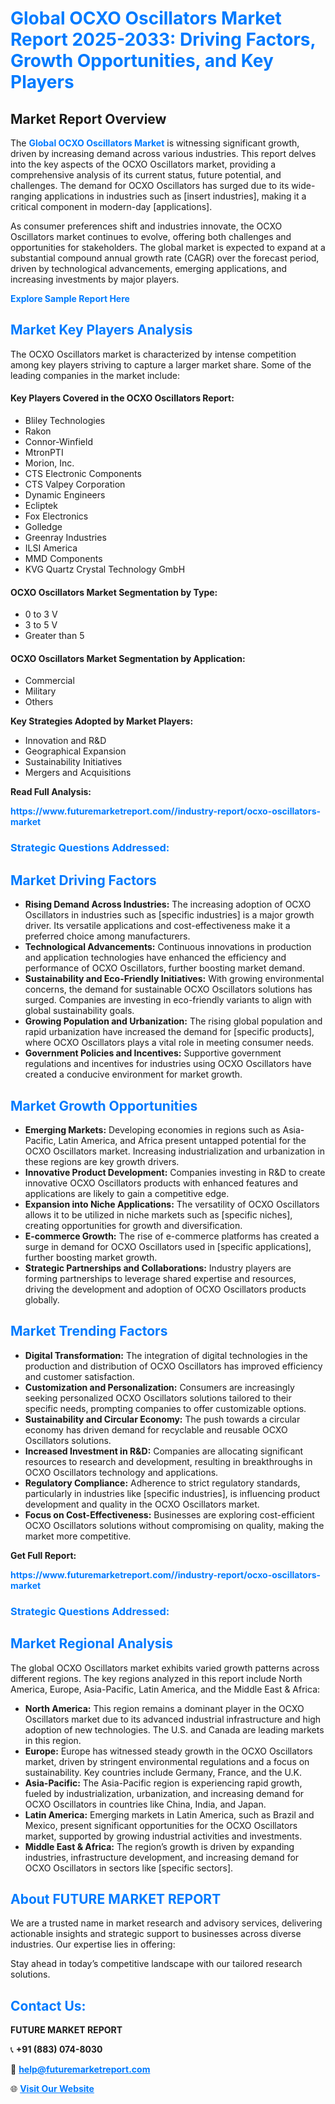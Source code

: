 <h1 style="color: #007BFF;">Global OCXO Oscillators Market Report 2025-2033: Driving Factors, Growth Opportunities, and Key Players</h1>

<section id="overview">
<h2>Market Report Overview</h2>
<p>The <a href="https://www.futuremarketreport.com//industry-report/ocxo-oscillators-market" style="color: #007BFF; text-decoration: none;"><strong>Global OCXO Oscillators Market</strong></a> is witnessing significant growth, driven by increasing demand across various industries. This report delves into the key aspects of the OCXO Oscillators market, providing a comprehensive analysis of its current status, future potential, and challenges. The demand for OCXO Oscillators has surged due to its wide-ranging applications in industries such as [insert industries], making it a critical component in modern-day [applications].</p>
<p>As consumer preferences shift and industries innovate, the OCXO Oscillators market continues to evolve, offering both challenges and opportunities for stakeholders. The global market is expected to expand at a substantial compound annual growth rate (CAGR) over the forecast period, driven by technological advancements, emerging applications, and increasing investments by major players.</p>
</section>

<section id="overview">
<p><a href="https://www.futuremarketreport.com//request-sample/reportId=47285" style="color: #007BFF; text-decoration: none;"><strong>Explore Sample Report Here</strong></a></p>
</section>

<section id="key-players">
<h2 style="color: #007BFF;">Market Key Players Analysis</h2>
<p>The OCXO Oscillators market is characterized by intense competition among key players striving to capture a larger market share. Some of the leading companies in the market include:</p>
<h4>Key Players Covered in the OCXO Oscillators Report:</h4>
<ul><li>Bliley Technologies</li><li>Rakon</li><li>Connor-Winfield</li><li>MtronPTI</li><li>Morion, Inc.</li><li>CTS Electronic Components</li><li>CTS Valpey Corporation</li><li>Dynamic Engineers</li><li>Ecliptek</li><li>Fox Electronics</li><li>Golledge</li><li>Greenray Industries</li><li>ILSI America</li><li>MMD Components</li><li>KVG Quartz Crystal Technology GmbH</li></ul>
<h4>OCXO Oscillators Market Segmentation by Type:</h4>
<ul><li>0 to 3 V</li><li>3 to 5 V</li><li>Greater than 5</li></ul>

<h4>OCXO Oscillators Market Segmentation by Application:</h4>
<ul><li>Commercial</li><li>Military</li><li>Others</li></ul>
<p><strong>Key Strategies Adopted by Market Players:</strong></p>
<ul>
<li>Innovation and R&D</li>
<li>Geographical Expansion</li>
<li>Sustainability Initiatives</li>
<li>Mergers and Acquisitions</li>
</ul>
</section>

<section>
<p><strong>Read Full Analysis: </strong></p><a href="https://www.futuremarketreport.com//industry-report/ocxo-oscillators-market" style="color: #007BFF; text-decoration: none;"><strong>https://www.futuremarketreport.com//industry-report/ocxo-oscillators-market</strong></a>
<h3 style="color: #007BFF;">Strategic Questions Addressed:</h3>
</section>

<section id="driving-factors">
<h2 style="color: #007BFF;">Market Driving Factors</h2>
<ul>
<li><strong>Rising Demand Across Industries:</strong> The increasing adoption of OCXO Oscillators in industries such as [specific industries] is a major growth driver. Its versatile applications and cost-effectiveness make it a preferred choice among manufacturers.</li>
<li><strong>Technological Advancements:</strong> Continuous innovations in production and application technologies have enhanced the efficiency and performance of OCXO Oscillators, further boosting market demand.</li>
<li><strong>Sustainability and Eco-Friendly Initiatives:</strong> With growing environmental concerns, the demand for sustainable OCXO Oscillators solutions has surged. Companies are investing in eco-friendly variants to align with global sustainability goals.</li>
<li><strong>Growing Population and Urbanization:</strong> The rising global population and rapid urbanization have increased the demand for [specific products], where OCXO Oscillators plays a vital role in meeting consumer needs.</li>
<li><strong>Government Policies and Incentives:</strong> Supportive government regulations and incentives for industries using OCXO Oscillators have created a conducive environment for market growth.</li>
</ul>
</section>

<section id="growth-opportunities">
<h2 style="color: #007BFF;">Market Growth Opportunities</h2>
<ul>
<li><strong>Emerging Markets:</strong> Developing economies in regions such as Asia-Pacific, Latin America, and Africa present untapped potential for the OCXO Oscillators market. Increasing industrialization and urbanization in these regions are key growth drivers.</li>
<li><strong>Innovative Product Development:</strong> Companies investing in R&D to create innovative OCXO Oscillators products with enhanced features and applications are likely to gain a competitive edge.</li>
<li><strong>Expansion into Niche Applications:</strong> The versatility of OCXO Oscillators allows it to be utilized in niche markets such as [specific niches], creating opportunities for growth and diversification.</li>
<li><strong>E-commerce Growth:</strong> The rise of e-commerce platforms has created a surge in demand for OCXO Oscillators used in [specific applications], further boosting market growth.</li>
<li><strong>Strategic Partnerships and Collaborations:</strong> Industry players are forming partnerships to leverage shared expertise and resources, driving the development and adoption of OCXO Oscillators products globally.</li>
</ul>
</section>

<section id="trending-factors">
<h2 style="color: #007BFF;">Market Trending Factors</h2>
<ul>
<li><strong>Digital Transformation:</strong> The integration of digital technologies in the production and distribution of OCXO Oscillators has improved efficiency and customer satisfaction.</li>
<li><strong>Customization and Personalization:</strong> Consumers are increasingly seeking personalized OCXO Oscillators solutions tailored to their specific needs, prompting companies to offer customizable options.</li>
<li><strong>Sustainability and Circular Economy:</strong> The push towards a circular economy has driven demand for recyclable and reusable OCXO Oscillators solutions.</li>
<li><strong>Increased Investment in R&D:</strong> Companies are allocating significant resources to research and development, resulting in breakthroughs in OCXO Oscillators technology and applications.</li>
<li><strong>Regulatory Compliance:</strong> Adherence to strict regulatory standards, particularly in industries like [specific industries], is influencing product development and quality in the OCXO Oscillators market.</li>
<li><strong>Focus on Cost-Effectiveness:</strong> Businesses are exploring cost-efficient OCXO Oscillators solutions without compromising on quality, making the market more competitive.</li>
</ul>
</section>

<section>
<p><strong>Get Full Report: </strong></p><a href="https://www.futuremarketreport.com//industry-report/ocxo-oscillators-market" style="color: #007BFF; text-decoration: none;"><strong>https://www.futuremarketreport.com//industry-report/ocxo-oscillators-market</strong></a>
<h3 style="color: #007BFF;">Strategic Questions Addressed:</h3>
</section>


<section id="regional-analysis">
<h2 style="color: #007BFF;">Market Regional Analysis</h2>
<p>The global OCXO Oscillators market exhibits varied growth patterns across different regions. The key regions analyzed in this report include North America, Europe, Asia-Pacific, Latin America, and the Middle East & Africa:</p>
<ul>
<li><strong>North America:</strong> This region remains a dominant player in the OCXO Oscillators market due to its advanced industrial infrastructure and high adoption of new technologies. The U.S. and Canada are leading markets in this region.</li>
<li><strong>Europe:</strong> Europe has witnessed steady growth in the OCXO Oscillators market, driven by stringent environmental regulations and a focus on sustainability. Key countries include Germany, France, and the U.K.</li>
<li><strong>Asia-Pacific:</strong> The Asia-Pacific region is experiencing rapid growth, fueled by industrialization, urbanization, and increasing demand for OCXO Oscillators in countries like China, India, and Japan.</li>
<li><strong>Latin America:</strong> Emerging markets in Latin America, such as Brazil and Mexico, present significant opportunities for the OCXO Oscillators market, supported by growing industrial activities and investments.</li>
<li><strong>Middle East & Africa:</strong> The region’s growth is driven by expanding industries, infrastructure development, and increasing demand for OCXO Oscillators in sectors like [specific sectors].</li>
</ul>
</section>

<footer>
<h2 style="color: #007BFF;">About FUTURE MARKET REPORT</h2>
<p>We are a trusted name in market research and advisory services, delivering actionable insights and strategic support to businesses across diverse industries. Our expertise lies in offering:</p>

<p>Stay ahead in today’s competitive landscape with our tailored research solutions.</p>

<h2 style="color: #007BFF;">Contact Us:</h2>
<p><strong>FUTURE MARKET REPORT</strong></p>
<p>📞 <strong>+91 (883) 074-8030</strong></p>
<p>📧 <strong><a href="mailto:help@futuremarketreport.com" style="color: #007BFF;">help@futuremarketreport.com</a></strong></p>
<p>🌐 <strong><a href="https://www.futuremarketreport.com/" style="color: #007BFF;">Visit Our Website</a></strong></p>
</footer>